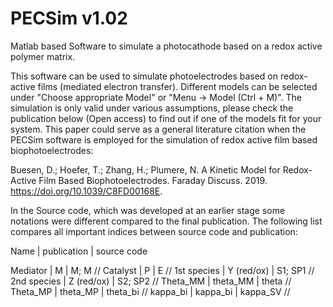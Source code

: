 # PECSim v1.02
Matlab based Software to simulate a photocathode based on a redox active polymer matrix.

This software can be used to simulate photoelectrodes based on redox-active films (mediated electron transfer). Different models can be 
selected under "Choose appropriate Model" or "Menu -> Model (Ctrl + M)". The simulation is only valid under various assumptions, please 
check the publication below (Open access) to find out if one of the models fit for your system. This paper could serve as a general 
literature citation when the PECSim software is employed for the simulation of redox active film based biophotoelectrodes:

Buesen, D.; Hoefer, T.; Zhang, H.; Plumere, N. A Kinetic Model for Redox-Active Film Based Biophotoelectrodes. Faraday Discuss. 2019. 
https://doi.org/10.1039/C8FD00168E.

In the Source code, which was developed at an earlier stage some notations were different compared to the final publication. The following 
list compares all important indices between source code and publication:

Name        | publication | source code

Mediator    | M           | M; M //
Catalyst    | P           | E //
1st species | Y (red/ox)  | S1; SP1 //
2nd species | Z (red/ox)  | S2; SP2 //
Theta_MM    | theta_MM    | theta //
Theta_MP    | theta_MP    | theta_bi //
kappa_bi    | kappa_bi    | kappa_SV //
